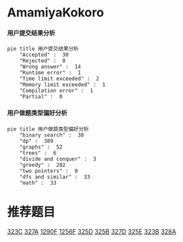 # AmamiyaKokoro

<!-- tabs:start -->



#### **用户提交结果分析**

```mermaid
pie title 用户提交结果分析
    "Accepted" :  30
    "Rejected" :  0
    "Wrong answer" :  14
    "Runtime error" :  1
    "Time limit exceeded" :  2
    "Memory limit exceeded" :  1
    "Compilation error" :  1
    "Partial" :  0
```

#### **用户做题类型偏好分析**

```mermaid
pie title 用户做题类型偏好分析
    "binary search" :  38
    "dp" :  389
    "graphs" :  52
    "trees" :  6
    "divide and conquer" :  3
    "greedy" :  202
    "two pointers" :  0
    "dfs and similar" :  33
    "math" :  33
```



<!-- tabs:end -->
# 推荐题目
[323C](https://codeforces.com/contest/323/problem/C)
[327A](https://codeforces.com/contest/327/problem/A)
[1290F](https://codeforces.com/contest/1290/problem/F)
[1256F](https://codeforces.com/contest/1256/problem/F)
[325D](https://codeforces.com/contest/325/problem/D)
[325B](https://codeforces.com/contest/325/problem/B)
[327D](https://codeforces.com/contest/327/problem/D)
[325E](https://codeforces.com/contest/325/problem/E)
[323B](https://codeforces.com/contest/323/problem/B)
[328A](https://codeforces.com/contest/328/problem/A)

